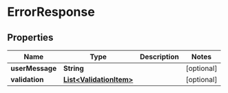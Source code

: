 
# ErrorResponse

## Properties
Name | Type | Description | Notes
------------ | ------------- | ------------- | -------------
**userMessage** | **String** |  |  [optional]
**validation** | [**List&lt;ValidationItem&gt;**](ValidationItem.md) |  |  [optional]



